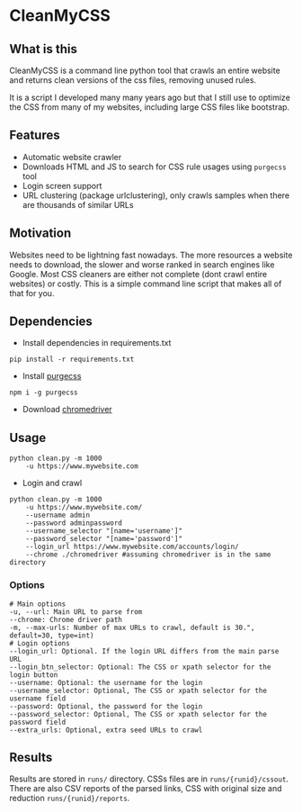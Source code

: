 # CleanMyCSS

## What is this
CleanMyCSS is a command line python tool that
crawls an entire website and returns clean versions of the css files, removing unused rules.

It is a script I developed many many years ago but that I still 
use to optimize the CSS from many of my websites, including large CSS files 
like bootstrap. 


## Features
- Automatic website crawler
- Downloads HTML and JS to search for CSS rule usages using `purgecss` tool
- Login screen support
- URL clustering (package urlclustering), only crawls samples when there are thousands of similar URLs

## Motivation
Websites need to be lightning fast nowadays. The more resources a website
 needs to download, the slower and worse ranked in search engines like Google.
Most CSS cleaners are either not complete (dont crawl entire websites) or costly.
This is a simple command line script that makes all of that for you.

## Dependencies
- Install dependencies in requirements.txt

```
pip install -r requirements.txt
```

- Install [purgecss](https://purgecss.com/)

```
npm i -g purgecss
```

- Download [chromedriver](https://chromedriver.chromium.org/downloads)

## Usage

```
python clean.py -m 1000
    -u https://www.mywebsite.com
```

- Login and crawl

```
python clean.py -m 1000
    -u https://www.mywebsite.com/
    --username admin
    --password adminpassword
    --username_selector "[name='username']"
    --password_selector "[name='password']"
    --login_url https://www.mywebsite.com/accounts/login/
    --chrome ./chromedriver #assuming chromedriver is in the same directory
```

### Options
```
# Main options
-u, --url: Main URL to parse from
--chrome: Chrome driver path
-m, --max-urls: Number of max URLs to crawl, default is 30.", default=30, type=int)
# Login options
--login_url: Optional. If the login URL differs from the main parse URL
--login_btn_selector: Optional: The CSS or xpath selector for the login button
--username: Optional: the username for the login
--username_selector: Optional, The CSS or xpath selector for the username field
--password: Optional, the password for the login
--password_selector: Optional, The CSS or xpath selector for the password field
--extra_urls: Optional, extra seed URLs to crawl
```

## Results
Results are stored in `runs/` directory. 
CSSs files are in `runs/{runid}/cssout`.
There are also CSV reports of the parsed links, CSS with original size and reduction  `runs/{runid}/reports`.


